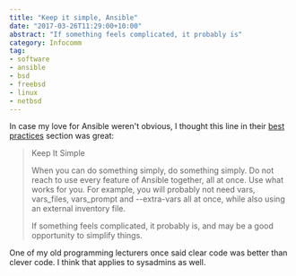 ```yaml
---
title: "Keep it simple, Ansible"
date: "2017-03-26T11:29:00+10:00"
abstract: "If something feels complicated, it probably is"
category: Infocomm
tag:
- software
- ansible
- bsd
- freebsd
- linux
- netbsd
---
```

In case my love for Ansible weren't obvious, I thought this line in their [best practices] section was great:

> Keep It Simple  
> 
> When you can do something simply, do something simply. Do not reach to use every feature of Ansible together, all at once. Use what works for you. For example, you will probably not need vars, vars_files, vars_prompt and --extra-vars all at once, while also using an external inventory file.
> 
> If something feels complicated, it probably is, and may be a good opportunity to simplify things.

One of my old programming lecturers once said clear code was better than clever code. I think that applies to sysadmins as well.

[best practices]: https://docs.ansible.com/ansible/playbooks_best_practices.html

